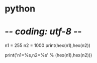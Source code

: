 # python
# -*- coding: utf-8 -*-

n1 = 255
n2 = 1000
print(hex(n1),hex(n2))

print('n1=%s,n2=%s' % (hex(n1),hex(n2)))
